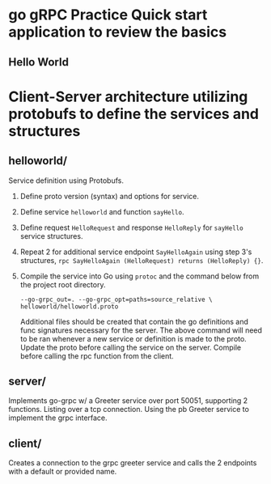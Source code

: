 # go gRPC Practice Quick start application to review the basics

## Hello World

# Client-Server architecture utilizing protobufs to define the services and structures

## helloworld/

Service definition using Protobufs.

1. Define proto version (syntax) and options for service.
2. Define service `helloworld` and function `sayHello`.
3. Define request `HelloRequest` and response `HelloReply` for `sayHello` service structures.
4. Repeat 2 for additional service endpoint `SayHelloAgain` using step 3's structures,
   `rpc SayHelloAgain (HelloRequest) returns (HelloReply) {}`.
5. Compile the service into Go using `protoc` and the command below from the project root directory.

   ```$ protoc --go_out=. --go_opt=paths=source_relative \
   --go-grpc_out=. --go-grpc_opt=paths=source_relative \
   helloworld/helloworld.proto
   ```

   Additional files should be created that contain the go definitions and func signatures necessary for the server.
   The above command will need to be ran whenever a new service or definition is made to the proto. Update the proto before
   calling the service on the server. Compile before calling the rpc function from the client.

## server/

Implements go-grpc w/ a Greeter service over port 50051, supporting 2 functions. Listing over a tcp connection.
Using the pb Greeter service to implement the grpc interface.

## client/

Creates a connection to the grpc greeter service and calls the 2 endpoints with a default or provided name.
